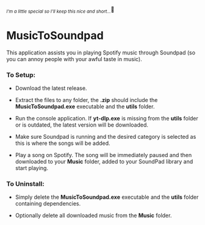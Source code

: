 <sub>_I'm a little special so I'll keep this nice and short..._</sub>🤤


# MusicToSoundpad


This application assists you in playing Spotify music through Soundpad (so you can annoy people with your awful taste in music).


### To Setup:

- Download the latest release.

- Extract the files to any folder, the **.zip** should include the **MusicToSoundpad.exe** executable and the **utils** folder.

- Run the console application. If **yt-dlp.exe** is missing from the **utils** folder or is outdated, the latest version will be downloaded.

- Make sure Soundpad is running and the desired category is selected as this is where the songs will be added.

- Play a song on Spotify. The song will be immediately paused and then downloaded to your **Music** folder, added to your SoundPad library and start playing.


### To Uninstall:

- Simply delete the **MusicToSoundpad.exe** executable and the **utils** folder containing dependencies.

- Optionally delete all downloaded music from the **Music** folder.

